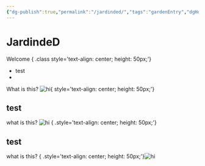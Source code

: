 ```yaml
---
{"dg-publish":true,"permalink":"/jardinded/","tags":"gardenEntry","dgHomeLink":true,"dgPassFrontmatter":false}
---
```



# JardindeD
Welcome
{ .class style='text-align: center; height: 50px;'}

- test
-


What is this? ![hi](https://i.imgur.com/ahewaNu.png){ style='text-align: center; height: 50px;'}

## test

what is this? ![hi](https://i.imgur.com/ahewaNu.png) 
{ .style='text-align: center; height: 50px;'}


## test

what is this? 
{ .style='text-align: center; height: 50px;'}![hi](https://i.imgur.com/ahewaNu.png) 


